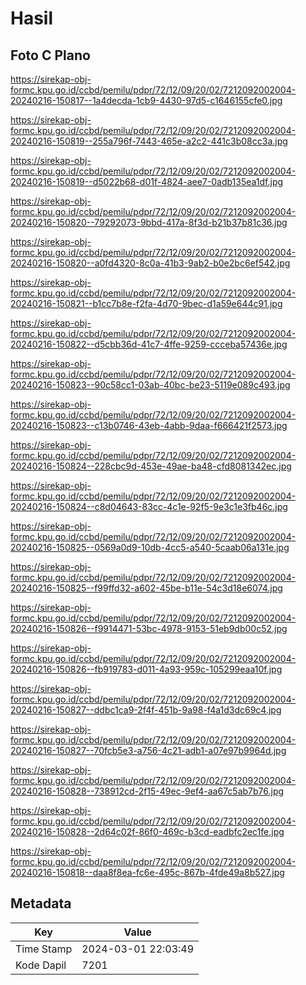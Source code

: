 # Hasil

## Foto C Plano

https://sirekap-obj-formc.kpu.go.id/ccbd/pemilu/pdpr/72/12/09/20/02/7212092002004-20240216-150817--1a4decda-1cb9-4430-97d5-c1646155cfe0.jpg

https://sirekap-obj-formc.kpu.go.id/ccbd/pemilu/pdpr/72/12/09/20/02/7212092002004-20240216-150819--255a796f-7443-465e-a2c2-441c3b08cc3a.jpg

https://sirekap-obj-formc.kpu.go.id/ccbd/pemilu/pdpr/72/12/09/20/02/7212092002004-20240216-150819--d5022b68-d01f-4824-aee7-0adb135ea1df.jpg

https://sirekap-obj-formc.kpu.go.id/ccbd/pemilu/pdpr/72/12/09/20/02/7212092002004-20240216-150820--79292073-9bbd-417a-8f3d-b21b37b81c36.jpg

https://sirekap-obj-formc.kpu.go.id/ccbd/pemilu/pdpr/72/12/09/20/02/7212092002004-20240216-150820--a0fd4320-8c0a-41b3-9ab2-b0e2bc6ef542.jpg

https://sirekap-obj-formc.kpu.go.id/ccbd/pemilu/pdpr/72/12/09/20/02/7212092002004-20240216-150821--b1cc7b8e-f2fa-4d70-9bec-d1a59e644c91.jpg

https://sirekap-obj-formc.kpu.go.id/ccbd/pemilu/pdpr/72/12/09/20/02/7212092002004-20240216-150822--d5cbb36d-41c7-4ffe-9259-ccceba57436e.jpg

https://sirekap-obj-formc.kpu.go.id/ccbd/pemilu/pdpr/72/12/09/20/02/7212092002004-20240216-150823--90c58cc1-03ab-40bc-be23-5119e089c493.jpg

https://sirekap-obj-formc.kpu.go.id/ccbd/pemilu/pdpr/72/12/09/20/02/7212092002004-20240216-150823--c13b0746-43eb-4abb-9daa-f666421f2573.jpg

https://sirekap-obj-formc.kpu.go.id/ccbd/pemilu/pdpr/72/12/09/20/02/7212092002004-20240216-150824--228cbc9d-453e-49ae-ba48-cfd8081342ec.jpg

https://sirekap-obj-formc.kpu.go.id/ccbd/pemilu/pdpr/72/12/09/20/02/7212092002004-20240216-150824--c8d04643-83cc-4c1e-92f5-9e3c1e3fb46c.jpg

https://sirekap-obj-formc.kpu.go.id/ccbd/pemilu/pdpr/72/12/09/20/02/7212092002004-20240216-150825--0569a0d9-10db-4cc5-a540-5caab06a131e.jpg

https://sirekap-obj-formc.kpu.go.id/ccbd/pemilu/pdpr/72/12/09/20/02/7212092002004-20240216-150825--f99ffd32-a602-45be-b11e-54c3d18e6074.jpg

https://sirekap-obj-formc.kpu.go.id/ccbd/pemilu/pdpr/72/12/09/20/02/7212092002004-20240216-150826--f9914471-53bc-4978-9153-51eb9db00c52.jpg

https://sirekap-obj-formc.kpu.go.id/ccbd/pemilu/pdpr/72/12/09/20/02/7212092002004-20240216-150826--fb919783-d011-4a93-959c-105299eaa10f.jpg

https://sirekap-obj-formc.kpu.go.id/ccbd/pemilu/pdpr/72/12/09/20/02/7212092002004-20240216-150827--ddbc1ca9-2f4f-451b-9a98-f4a1d3dc69c4.jpg

https://sirekap-obj-formc.kpu.go.id/ccbd/pemilu/pdpr/72/12/09/20/02/7212092002004-20240216-150827--70fcb5e3-a756-4c21-adb1-a07e97b9964d.jpg

https://sirekap-obj-formc.kpu.go.id/ccbd/pemilu/pdpr/72/12/09/20/02/7212092002004-20240216-150828--738912cd-2f15-49ec-9ef4-aa67c5ab7b76.jpg

https://sirekap-obj-formc.kpu.go.id/ccbd/pemilu/pdpr/72/12/09/20/02/7212092002004-20240216-150828--2d64c02f-86f0-469c-b3cd-eadbfc2ec1fe.jpg

https://sirekap-obj-formc.kpu.go.id/ccbd/pemilu/pdpr/72/12/09/20/02/7212092002004-20240216-150818--daa8f8ea-fc6e-495c-867b-4fde49a8b527.jpg


## Metadata

| Key        | Value               |
| ---------- | ------------------- |
| Time Stamp | 2024-03-01 22:03:49 |
| Kode Dapil | 7201                |



